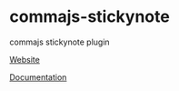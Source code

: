 # commajs-stickynote
commajs stickynote plugin

[Website](https://www.commajs.com)

[Documentation](https://www.commajs.com/docs)

